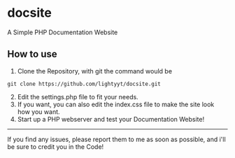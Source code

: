# docsite
A Simple PHP Documentation Website

## How to use
1. Clone the Repository, with git the command would be
```
git clone https://github.com/lightyyt/docsite.git
```
2. Edit the settings.php file to fit your needs.
3. If you want, you can also edit the index.css file to make the site look how you want.
4. Start up a PHP webserver and test your Documentation Website!


---
If you find any issues, please report them to me as soon as possible, and i'll be sure to credit you in the Code!